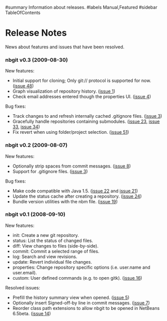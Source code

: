 ﻿#summary Information about releases.
#labels Manual,Featured
#sidebar TableOfContents

# Release Notes #

News about features and issues that have been resolved.

### nbgit v0.3 (2009-08-30) ###

New features:

  * Initial support for cloning; Only git:// protocol is supported for now. ([issue 48](https://code.google.com/p/nbgit/issues/detail?id=48))
  * Graph visualization of repository history. ([issue 1](https://code.google.com/p/nbgit/issues/detail?id=1))
  * Check email addresses entered though the properties UI. ([issue 4](https://code.google.com/p/nbgit/issues/detail?id=4))

Bug fixes:

  * Track changes to and refresh internally cached .gitignore files. ([issue 3](https://code.google.com/p/nbgit/issues/detail?id=3))
  * Gracefully handle repositories containing submodules. ([issue 23](https://code.google.com/p/nbgit/issues/detail?id=23), [issue 33](https://code.google.com/p/nbgit/issues/detail?id=33), [issue 34](https://code.google.com/p/nbgit/issues/detail?id=34))
  * Fix revert when using folder/project selection. ([issue 51](https://code.google.com/p/nbgit/issues/detail?id=51))

### nbgit v0.2 (2009-08-07) ###

New features:

  * Optionally strip spaces from commit messages. ([issue 8](https://code.google.com/p/nbgit/issues/detail?id=8))
  * Support for .gitignore files. ([issue 3](https://code.google.com/p/nbgit/issues/detail?id=3))

Bug fixes:

  * Make code compatible with Java 1.5. ([issue 22](https://code.google.com/p/nbgit/issues/detail?id=22) and [issue 21](https://code.google.com/p/nbgit/issues/detail?id=21))
  * Update the status cache after creating a repository. ([issue 24](https://code.google.com/p/nbgit/issues/detail?id=24))
  * Bundle version utilities with the nbm file. ([issue 19](https://code.google.com/p/nbgit/issues/detail?id=19))

### nbgit v0.1 (2008-09-10) ###

New features:

  * init: Create a new git repository.
  * status: List the status of changed files.
  * diff: View changes to files (side-by-side).
  * commit: Commit a selected range of files.
  * log: Search and view revisions.
  * update: Revert individual file changes.
  * properties: Change repository specific options (i.e. user.name and user.email).
  * custom: User defined commands (e.g. to open gitk). ([issue 16](https://code.google.com/p/nbgit/issues/detail?id=16))

Resolved issues:

  * Prefill the history summary view when opened. ([issue 5](https://code.google.com/p/nbgit/issues/detail?id=5))
  * Optionally insert Signed-off-by line in commit messages. ([issue 7](https://code.google.com/p/nbgit/issues/detail?id=7))
  * Reorder class path extensions to allow nbgit to be opened in NetBeans 6.5beta. ([issue 14](https://code.google.com/p/nbgit/issues/detail?id=14))